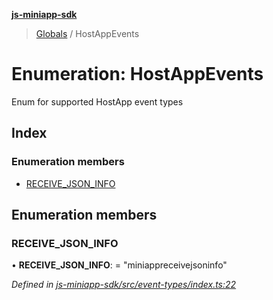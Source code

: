 **[js-miniapp-sdk](../README.md)**

> [Globals](../README.md) / HostAppEvents

# Enumeration: HostAppEvents

Enum for supported HostApp event types

## Index

### Enumeration members

* [RECEIVE\_JSON\_INFO](hostappevents.md#receive_json_info)

## Enumeration members

### RECEIVE\_JSON\_INFO

•  **RECEIVE\_JSON\_INFO**:  = "miniappreceivejsoninfo"

*Defined in [js-miniapp-sdk/src/event-types/index.ts:22](https://github.com/rakutentech/js-miniapp/blob/1b5a7fb/js-miniapp-sdk/src/event-types/index.ts#L22)*
